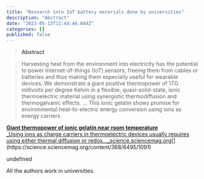 ```yaml
---
title: "Research into IoT battery materials done by universities"
description: "Abstract"
date: "2023-05-13T11:44:46.844Z"
categories: []
published: false
---
```


  

> **Abstract**

> Harvesting heat from the environment into electricity has the potential to power Internet-of-things (IoT) sensors, freeing them from cables or batteries and thus making them especially useful for wearable devices. We demonstrate a giant positive thermopower of 17.0 millivolts per degree Kelvin in a flexible, quasi-solid-state, ionic thermoelectric material using synergistic thermodiffusion and thermogalvanic effects. … This ionic gelatin shows promise for environmental heat-to-electric energy conversion using ions as energy carriers.

[**Giant thermopower of ionic gelatin near room temperature**  
_Using ions as charge carriers in thermoelectric devices usually requires using either thermal diffusion or redox…_science.sciencemag.org](https://science.sciencemag.org/content/368/6495/1091 "https://science.sciencemag.org/content/368/6495/1091")[](https://science.sciencemag.org/content/368/6495/1091)

undefined

All the authors work in universities.
